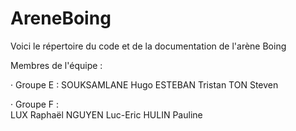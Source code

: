 # AreneBoing
Voici le répertoire du code et de la documentation de l'arène Boing

Membres de l'équipe :

· Groupe E :
  SOUKSAMLANE Hugo
  ESTEBAN Tristan
  TON Steven
  
· Groupe F :  
  LUX Raphaël
  NGUYEN Luc-Eric
  HULIN Pauline

